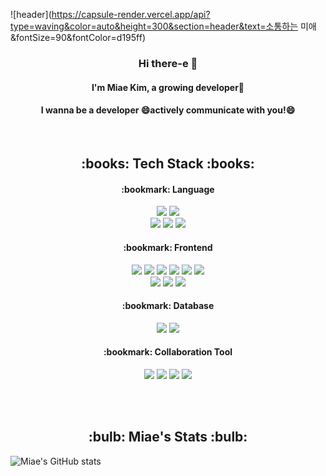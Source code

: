 ![header](https://capsule-render.vercel.app/api?type=waving&color=auto&height=300&section=header&text=소통하는 미애&fontSize=90&fontColor=d195ff)
<h3 align="center"> Hi there-e 👋</h3>
<h4 align="center"> I'm Miae Kim, a growing developer🌱 </h4>
<h4 align="center"> I wanna be a developer 😄actively communicate with you!😄</h4>
<br />
<!--STACK-->
<h2 align="center"> :books: Tech Stack :books: </h2>
<h4 align="center"> :bookmark: Language </h4>
<p align="center">
<img src="https://img.shields.io/badge/Python-3776AB?style=for-the-badge&logo=Python&logoColor=white"/></a>
<img src="https://img.shields.io/badge/JavaScript-F7DF1E?style=for-the-badge&logo=JavaScript&logoColor=black"/>
<br/>
<img src="https://img.shields.io/badge/CSS-1572B6?style=for-the-badge&logo=Css3&logoColor=white"></a>
<img src="https://img.shields.io/badge/HTML-E34F26?style=for-the-badge&logo=HTML5&logoColor=white"/></a>
<img src="https://img.shields.io/badge/C%23-00599C?style=for-the-badge&logo=Csharp&logoColor=white"></a>
<br />
</p>
<h4 align="center"> :bookmark: Frontend </h4>
<p align="center">
<img src="https://img.shields.io/badge/django-092E20?style=for-the-badge&logo=django&logoColor=black"></a>
<img src="https://img.shields.io/badge/react-61DAFB?style=for-the-badge&logo=react&logoColor=black"></a>
<img src="https://img.shields.io/badge/vue.js-4FC08D?style=for-the-badge&logo=vue.js&logoColor=white"></a>
<img src="https://img.shields.io/badge/JavaScript-F7DF1E?style=for-the-badge&logo=JavaScript&logoColor=black"/>
<img src="https://img.shields.io/badge/CSS-1572B6?style=for-the-badge&logo=Css3&logoColor=white"></a>
<img src="https://img.shields.io/badge/HTML-E34F26?style=for-the-badge&logo=HTML5&logoColor=white"/></a>
<br />
<img src="https://img.shields.io/badge/bootstrap-7952B3?style=for-the-badge&logo=bootstrap&logoColor=white"></a>
<img src="https://img.shields.io/badge/mui-007FFF?style=for-the-badge&logo=mui&logoColor=white"></a>
<img src="https://img.shields.io/badge/sass-cc6699?style=for-the-badge&logo=Sass&logoColor=white"></a>
<br />
</p>
<h4 align="center"> :bookmark: Database </h4>
<p align="center">
<img src="https://img.shields.io/badge/SQLite-003B57?style=for-the-badge&logo=SQLite&logoColor=white"></a>
<img src="https://img.shields.io/badge/mysql-4479A1?style=for-the-badge&logo=mysql&logoColor=white"></a>
<br />
</p>
<h4 align="center"> :bookmark: Collaboration Tool </h4>
<p align="center">
<img src="https://img.shields.io/badge/Github-181717?style=for-the-badge&logo=Github&logoColor=white"/></a>
<img src="https://img.shields.io/badge/Gitlab-FC6D26?style=for-the-badge&logo=Gitlab&logoColor=white"/></a>
<img src="https://img.shields.io/badge/Jira-0052CC?style=for-the-badge&logo=Jira&logoColor=white"/></a>
<img src="https://img.shields.io/badge/Mattermost-0058CC?style=for-the-badge&logo=Mattermost&logoColor=white"/></a>
</p>

<br />

<br/>
<!--[![Solved.ac
프로필](http://mazassumnida.wtf/api/v2/generate_badge?boj={aldzltkfkdgo})](https://solved.ac/{aldzltkfkdgo})-->
<h2 align="center"> :bulb: Miae's Stats :bulb: </h2>

![Miae's GitHub stats](https://github-readme-stats.vercel.app/api?username=aldoremiae-e&show_icons=true&theme=buefy)
